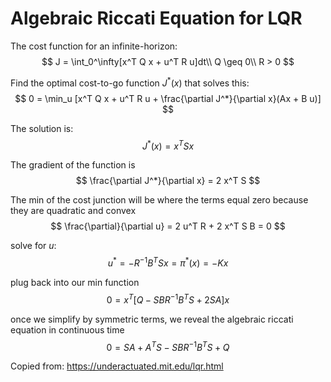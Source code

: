 
# Algebraic Riccati Equation for LQR

The cost function for an infinite-horizon:
$$ J = \int_0^\infty[x^T Q x + u^T R u]dt\\
Q \geq 0\\
R > 0
$$

Find the optimal cost-to-go function $J^*(x)$ that solves this:
$$
0 = \min_u [x^T Q x + u^T R u + \frac{\partial J^*}{\partial x}(Ax + B u)]
$$

The solution is:
$$
J^*(x) = x^T S x
$$

The gradient of the function is
$$
\frac{\partial J^*}{\partial x} = 2 x^T S
$$

The min of the cost junction will be where the terms equal zero because they are quadratic and convex
$$
\frac{\partial}{\partial u} = 2 u^T R + 2 x^T S B = 0
$$

solve for $u$:
$$
u^* = -R^{-1} B^T S x = \pi^*(x) = -K x 
$$

plug back into our min function
$$
0 = x^T [Q - S B R^{-1} B^T S + 2 S A]x
$$

once we simplify by symmetric terms, we reveal the algebraic riccati equation in continuous time
$$
0 = S A + A^T S - S B R^{-1} B^T S + Q
$$

Copied from: https://underactuated.mit.edu/lqr.html